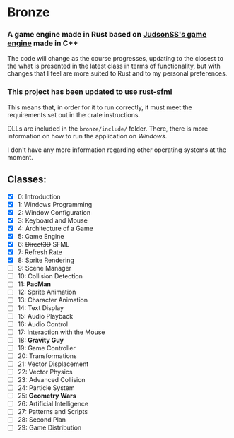 # Bronze

### A game engine made in Rust based on [JudsonSS's game engine](https://github.com/judsonSS/Jogos) made in C++

The code will change as the course progresses, updating to the closest to the what is presented in the latest class in terms of functionality, but with changes that I feel are more suited to Rust and to my personal preferences.

### This project has been updated to use [rust-sfml](https://crates.io/crates/sfml)

This means that, in order for it to run correctly, it must meet the requirements set out in the crate instructions.

DLLs are included in the `bronze/include/` folder. There, there is more information on how to run the application on _Windows_.

I don't have any more information regarding other operating systems at the moment.

## **Classes:**

- [x] 0: Introduction
- [x] 1: Windows Programming
- [x] 2: Window Configuration
- [x] 3: Keyboard and Mouse
- [x] 4: Architecture of a Game
- [x] 5: Game Engine
- [x] 6: ~~Direct3D~~ SFML
- [x] 7: Refresh Rate
- [x] 8: Sprite Rendering
- [ ] 9: Scene Manager
- [ ] 10: Collision Detection
- [ ] 11: **PacMan**
- [ ] 12: Sprite Animation
- [ ] 13: Character Animation
- [ ] 14: Text Display
- [ ] 15: Audio Playback
- [ ] 16: Audio Control
- [ ] 17: Interaction with the Mouse
- [ ] 18: **Gravity Guy**
- [ ] 19: Game Controller
- [ ] 20: Transformations
- [ ] 21: Vector Displacement
- [ ] 22: Vector Physics
- [ ] 23: Advanced Collision
- [ ] 24: Particle System
- [ ] 25: **Geometry Wars**
- [ ] 26: Artificial Intelligence
- [ ] 27: Patterns and Scripts
- [ ] 28: Second Plan
- [ ] 29: Game Distribution
